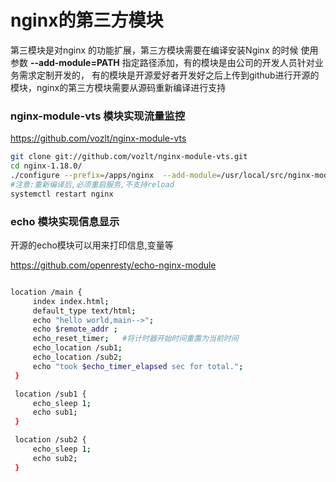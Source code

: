 # nginx的第三方模块

第三模块是对nginx 的功能扩展，第三方模块需要在编译安装Nginx 的时候
使用参数 **--add-module=PATH** 指定路径添加，有的模块是由公司的开发人员针对业务需求定制开发的，
有的模块是开源爱好者开发好之后上传到github进行开源的模块，nginx的第三方模块需要从源码重新编译进行支持

###  nginx-module-vts 模块实现流量监控
https://github.com/vozlt/nginx-module-vts

```bash
git clone git://github.com/vozlt/nginx-module-vts.git
cd nginx-1.18.0/
./configure --prefix=/apps/nginx  --add-module=/usr/local/src/nginx-module-vts  #保留其他nginx功能需要编译添加对应参数
#注意:重新编译后,必须重启服务,不支持reload
systemctl restart nginx

```


###  echo 模块实现信息显示
开源的echo模块可以用来打印信息,变量等

https://github.com/openresty/echo-nginx-module

```bash

location /main {
     index index.html;
     default_type text/html;
     echo "hello world,main-->";
     echo $remote_addr ;
     echo_reset_timer;   #将计时器开始时间重置为当前时间
     echo_location /sub1;
     echo_location /sub2;
     echo "took $echo_timer_elapsed sec for total.";
 }

 location /sub1 {
     echo_sleep 1;
     echo sub1;
 }

 location /sub2 {
     echo_sleep 1;
     echo sub2;
 }

```



